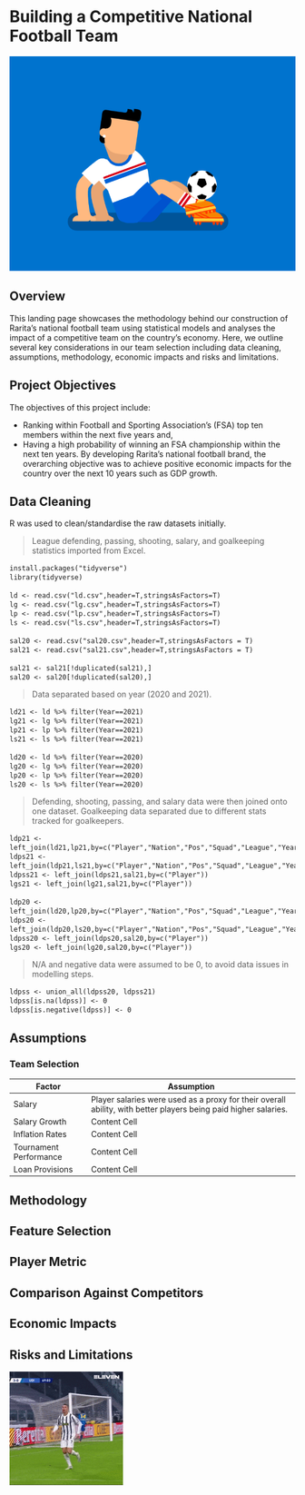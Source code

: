 # Building a Competitive National Football Team

![](soccer.gif)

## Overview

This landing page showcases the methodology behind our construction of Rarita’s national football team using statistical models and analyses the
impact of a competitive team on the country’s economy. Here, we outline several key considerations in our team selection including data cleaning, assumptions, methodology, economic impacts and risks and limitations. 

## Project Objectives 

The objectives of this project include: 
* Ranking within Football and Sporting Association’s (FSA) top ten members within the next five years and,
* Having a high probability of winning an FSA championship within the next ten years.
By developing Rarita’s national football brand, the overarching objective was to achieve positive economic impacts
for the country over the next 10 years such as GDP growth.

## Data Cleaning

R was used to clean/standardise the raw datasets initially. 

> League defending, passing, shooting, salary, and goalkeeping statistics imported from Excel.

```
install.packages("tidyverse")
library(tidyverse)

ld <- read.csv("ld.csv",header=T,stringsAsFactors=T)
lg <- read.csv("lg.csv",header=T,stringsAsFactors=T)
lp <- read.csv("lp.csv",header=T,stringsAsFactors=T)
ls <- read.csv("ls.csv",header=T,stringsAsFactors=T)

sal20 <- read.csv("sal20.csv",header=T,stringsAsFactors = T)
sal21 <- read.csv("sal21.csv",header=T,stringsAsFactors = T)

sal21 <- sal21[!duplicated(sal21),]
sal20 <- sal20[!duplicated(sal20),]
```
> Data separated based on year (2020 and 2021).
```
ld21 <- ld %>% filter(Year==2021)
lg21 <- lg %>% filter(Year==2021)
lp21 <- lp %>% filter(Year==2021)
ls21 <- ls %>% filter(Year==2021)

ld20 <- ld %>% filter(Year==2020)
lg20 <- lg %>% filter(Year==2020)
lp20 <- lp %>% filter(Year==2020)
ls20 <- ls %>% filter(Year==2020)
```
> Defending, shooting, passing, and salary data were then joined onto one dataset. 
> Goalkeeping data separated due to different stats tracked for goalkeepers.
```
ldp21 <- left_join(ld21,lp21,by=c("Player","Nation","Pos","Squad","League","Year"))
ldps21 <- left_join(ldp21,ls21,by=c("Player","Nation","Pos","Squad","League","Year"))
ldpss21 <- left_join(ldps21,sal21,by=c("Player"))
lgs21 <- left_join(lg21,sal21,by=c("Player"))

ldp20 <- left_join(ld20,lp20,by=c("Player","Nation","Pos","Squad","League","Year"))
ldps20 <- left_join(ldp20,ls20,by=c("Player","Nation","Pos","Squad","League","Year"))
ldpss20 <- left_join(ldps20,sal20,by=c("Player"))
lgs20 <- left_join(lg20,sal20,by=c("Player"))
```
> N/A and negative data were assumed to be 0, to avoid data issues in modelling steps.
```
ldpss <- union_all(ldpss20, ldpss21)
ldpss[is.na(ldpss)] <- 0
ldpss[is.negative(ldpss)] <- 0
```


## Assumptions
### Team Selection
| Factor  | Assumption |
| ------------- | ------------- |
| Salary        | Player salaries were used as a proxy for their overall ability, with better players being paid higher salaries.  |
| Salary Growth  | Content Cell  |
| Inflation Rates  | Content Cell  |
| Tournament Performance  | Content Cell  |
| Loan Provisions  | Content Cell  |


## Methodology

## Feature Selection


## Player Metric


## Comparison Against Competitors

## Economic Impacts


## Risks and Limitations


![](200w.gif)

